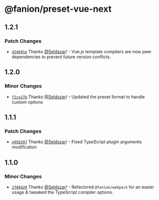 # @fanion/preset-vue-next

## 1.2.1

### Patch Changes

- [`d24691e`](https://github.com/Seldszar/fanion/commit/d24691ec35a2cd34fdd51694d749e32481ecb41a) Thanks [@Seldszar](https://github.com/Seldszar)! - Vue.js template compilers are now peer dependencies to prevent future version conflicts.

## 1.2.0

### Minor Changes

- [`f2ce27b`](https://github.com/Seldszar/fanion/commit/f2ce27bf8750657cf7225df7e1513e7255d52a1e) Thanks [@Seldszar](https://github.com/Seldszar)! - Updated the preset format to handle custom options

## 1.1.1

### Patch Changes

- [`e958207`](https://github.com/Seldszar/fanion/commit/e9582074590773254a8466c37d83f08e69fd3af4) Thanks [@Seldszar](https://github.com/Seldszar)! - Fixed TypeScript plugin arguments modification

## 1.1.0

### Minor Changes

- [`2f88420`](https://github.com/Seldszar/fanion/commit/2f8842086b344dae906c6521462354d5b4073470) Thanks [@Seldszar](https://github.com/Seldszar)! - Refactored `@fanion/webpack` for an easier usage & tweaked the TypeScript compiler options.
